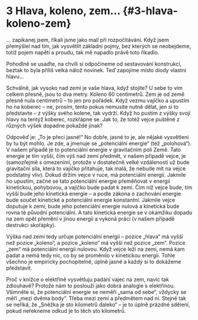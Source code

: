 # 3 Hlava, koleno, zem… {#3-hlava-koleno-zem}

... zapikanej jsem, říkali jsme jako malí při rozpočítávání. Když jsem přemýšlel nad tím, jak vysvětlit základní pojmy, bez kterých se neobejdeme, totiž pojem napětí a proudu, tak mě napadlo právě toto říkadlo.

Pohodlně se usaďte, na chvíli si odpočineme od sestavování konstrukcí, beztak to byla příliš velká nálož novinek. Teď zapojíme místo diody vlastní hlavu...

Schválně, jak vysoko nad zemí je vaše hlava, když stojíte? U sebe to vím celkem přesně, jsou to dva metry. Koleno 60 centimetrů. Zem je od země přesně nula centimetrů – to jen pro pořádek. Když vezmu vajíčko a upustím ho na koberec – ne, prosím, tento pokus nemusíte nutně dělat, jen si to představte – z výšky svého kolene, tak vydrží. Když ho pustím z výšky svojí hlavy na tentýž koberec, rozkřápne se. Jak to, že totéž vejce puštěné z různých výšek dopadne pokaždé jinak?

Odpověď je: „To je přeci jasné!“ No dobře, jasné to je, ale nějaké vysvětlení by tu být mohlo. Je zde, a jmenuje se „potenciální energie“ (též „polohová“). V našem případě je to potenciální energie v gravitačním poli Země. Tato energie je tím vyšší, čím výš nad zemí předmět, v našem případě vejce, je (samozřejmě s omezeními, protože v dostatečně velké vzdálenosti už bude gravitační síla, která to vajíčko přitahuje, tak malá, že nebude mít na vejce podstatný vliv). Dokud držím vejce v ruce, má potenciální energii. Jakmile ho upustím, začne se tato potenciální energie přeměňovat v energii kinetickou, pohybovou, a vajíčko bude padat k zemi. Čím níž vejce bude, tím vyšší bude jeho kinetická energie – a podle zákona o zachování energie bude součet kinetické a potenciální energie konstantní. Jakmile vejce doputuje k zemi, bude jeho potenciální energie nulová a kinetická bude rovna té původní potenciální. A tato kinetická energie se v okamžiku dopadu na zem opět přemění v jinou energii a vykoná práci (v našem případě destrukci skořápky).

Výška nad zemí tedy určuje potenciální energii – pozice „hlava“ má vyšší než pozice „koleno“, a pozice „koleno“ má vyšší než pozice „zem“. Pozice „zem“ má potenciální energii nulovou. Když vejce leží na zemi, nemá kam padat a nemá tedy nic, co by se proměnilo v kinetickou energii. Tohle všechno je empiricky pochopitelné, úplně jasné a každý si to dokážeme představit.

Proč v knížce o elektřině vysvětluju padání vajec na zem, navíc tak zdlouhavě? Protože nám to poslouží jako dobrá analogie s elektřinou. Všimněte si, že potenciální energie se neměří „sama od sebe“, vždycky se měří „mezi dvěma body“. Třeba mezi zemí a předmětem nad ní. Stejně tak se neříká, že „Sněžka je sto kilometrů daleko“ – je to úplně prázdné sdělení, pokud neřekneme odkud je to těch sto kilometrů.